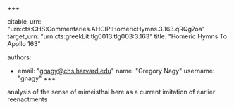 +++


citable_urn: "urn:cts:CHS:Commentaries.AHCIP:HomericHymns.3.163.qRQg7oa"
target_urn: "urn:cts:greekLit:tlg0013.tlg003:3.163"
title: "Homeric Hymns To Apollo 163"

authors:
- email: "gnagy@chs.harvard.edu"
  name: "Gregory Nagy"
  username: "gnagy"
+++

<p>analysis of the sense of mimeisthai here as a current imitation of earlier reenactments</p>